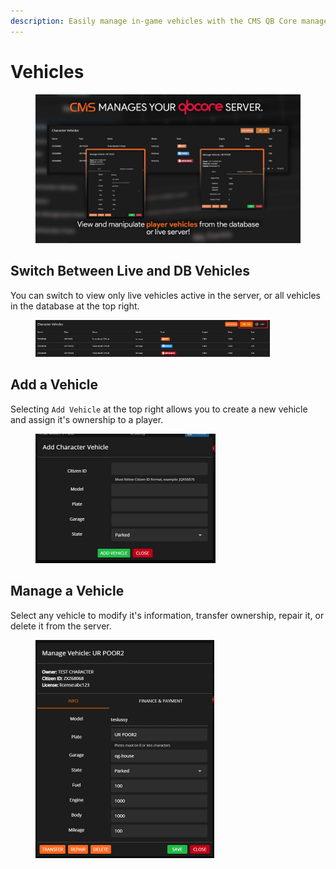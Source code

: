 ```yaml
---
description: Easily manage in-game vehicles with the CMS QB Core management panel!
---
```


# Vehicles

<figure><img src="../../../.gitbook/assets/vehicles.png" alt="" width="563"><figcaption></figcaption></figure>

## Switch Between Live and DB Vehicles

You can switch to view only live vehicles active in the server, or all vehicles in the database at the top right.

<figure><img src="../../../.gitbook/assets/image (22).png" alt="" width="375"><figcaption></figcaption></figure>



## Add a Vehicle

Selecting `Add Vehicle` at the top right allows you to create a new vehicle and assign it's ownership to a player.

<figure><img src="../../../.gitbook/assets/image (27).png" alt="" width="288"><figcaption></figcaption></figure>

## Manage a Vehicle

Select any vehicle to modify it's information, transfer ownership, repair it, or delete it from the server.

<figure><img src="../../../.gitbook/assets/image (23).png" alt="" width="286"><figcaption></figcaption></figure>
